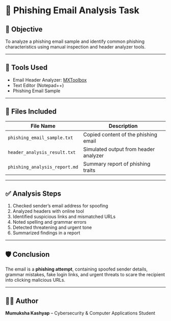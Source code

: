 # 🎯 Phishing Email Analysis Task

## 📌 Objective
To analyze a phishing email sample and identify common phishing characteristics using manual inspection and header analyzer tools.

---

## 🔧 Tools Used
- Email Header Analyzer: [MXToolbox](https://mxtoolbox.com/EmailHeaders.aspx)
- Text Editor (Notepad++)
- Phishing Email Sample

---

## 📂 Files Included

| File Name                     | Description |
|------------------------------|-------------|
| `phishing_email_sample.txt`  | Copied content of the phishing email |
| `header_analysis_result.txt` | Simulated output from header analyzer |
| `phishing_analysis_report.md`| Summary report of phishing traits |

---

## ✅ Analysis Steps

1. Checked sender’s email address for spoofing
2. Analyzed headers with online tool
3. Identified suspicious links and mismatched URLs
4. Noted spelling and grammar errors
5. Detected threatening and urgent tone
6. Summarized findings in a report

---

## 🛡️ Conclusion

The email is a **phishing attempt**, containing spoofed sender details, grammar mistakes, fake login links, and urgent threats to scare the recipient into clicking malicious URLs.

---

## 👩‍💻 Author

**Mumuksha Kashyap** – Cybersecurity & Computer Applications Student